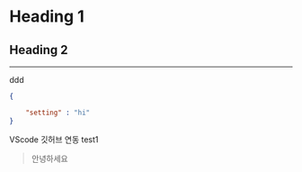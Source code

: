 # Heading 1

## Heading 2

---
ddd
```json
{

    "setting" : "hi"
}
```

VScode 깃허브 연동 test1

> 안녕하세요
